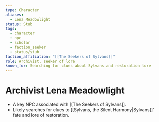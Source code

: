 ```yaml
---
type: Character
aliases:
  - Lena Meadowlight
status: Stub
tags:
  - character
  - npc
  - scholar
  - faction_seeker
  - status/stub
faction_affiliation: "[[The Seekers of Sylvans]]"
role: Archivist, seeker of lore
known_for: Searching for clues about Sylvans and restoration lore
---
```

# Archivist Lena Meadowlight

* A key NPC associated with [[The Seekers of Sylvans]].
* Likely searches for clues to [[Sylvans, the Silent Harmony|Sylvans]]' fate and lore of restoration.